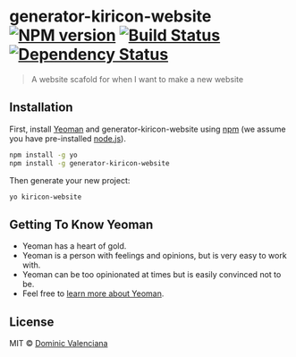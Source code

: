 # generator-kiricon-website [![NPM version][npm-image]][npm-url] [![Build Status][travis-image]][travis-url] [![Dependency Status][daviddm-image]][daviddm-url]
> A website scafold for when I want to make a new website

## Installation

First, install [Yeoman](http://yeoman.io) and generator-kiricon-website using [npm](https://www.npmjs.com/) (we assume you have pre-installed [node.js](https://nodejs.org/)).

```bash
npm install -g yo
npm install -g generator-kiricon-website
```

Then generate your new project:

```bash
yo kiricon-website
```

## Getting To Know Yeoman

 * Yeoman has a heart of gold.
 * Yeoman is a person with feelings and opinions, but is very easy to work with.
 * Yeoman can be too opinionated at times but is easily convinced not to be.
 * Feel free to [learn more about Yeoman](http://yeoman.io/).

## License

MIT © [Dominic Valenciana](https://valenciana.me)


[npm-image]: https://badge.fury.io/js/generator-kiricon-website.svg
[npm-url]: https://npmjs.org/package/generator-kiricon-website
[travis-image]: https://travis-ci.org/kiricon/generator-kiricon-website.svg?branch=master
[travis-url]: https://travis-ci.org/kiricon/generator-kiricon-website
[daviddm-image]: https://david-dm.org/kiricon/generator-kiricon-website.svg?theme=shields.io
[daviddm-url]: https://david-dm.org/kiricon/generator-kiricon-website
